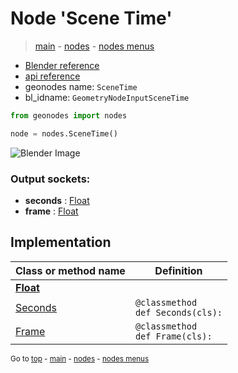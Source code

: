 # Node 'Scene Time'

> [main](../structure.md) - [nodes](nodes.md) - [nodes menus](nodes_menus.md)

- [Blender reference](https://docs.blender.org/manual/en/latest/modeling/geometry_nodes/input/scene_time.html)
- [api reference](https://docs.blender.org/api/current/bpy.types.GeometryNodeInputSceneTime.html)
- geonodes name: `SceneTime`
- bl_idname: `GeometryNodeInputSceneTime`

```python
from geonodes import nodes

node = nodes.SceneTime()
```

![Blender Image](https://docs.blender.org/manual/en/latest/_images/node-types_GeometryNodeInputSceneTime.webp)

### Output sockets:

- **seconds** : [Float](Float.md)
- **frame** : [Float](Float.md)

## Implementation

| Class or method name | Definition |
|----------------------|------------|
| **[Float](Float.md)** |
| [Seconds](Float.md#Seconds-classmethod) | `@classmethod`<br> `def Seconds(cls):` |
| [Frame](Float.md#Frame-classmethod) | `@classmethod`<br> `def Frame(cls):` |

<sub>Go to [top](#node-Scene-Time) - [main](../structure.md) - [nodes](nodes.md) - [nodes menus](nodes_menus.md)</sub>

